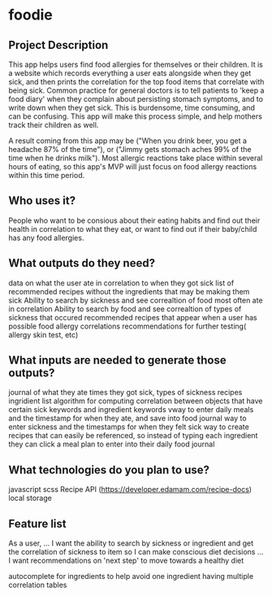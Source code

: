 # foodie


## Project Description

This app helps users find food allergies for themselves or their children. It is a website which records everything a user eats alongside when they get sick, and then prints the correlation for the top food items that correlate with being sick. Common practice for general doctors is to tell patients to 'keep a food diary' when they complain about persisting stomach symptoms, and to write down when they get sick. This is burdensome, time consuming, and can be confusing. This app will make this process simple, and help mothers track their children as well.

A result coming from this app may be ("When you drink beer, you get a headache 87% of the time"), or ("Jimmy gets stomach aches 99% of the time when he drinks milk"). Most allergic reactions take place within several hours of eating, so this app's MVP will just focus on food allergy reactions within this time period.

## Who uses it?

People who want to be consious about their eating habits and find out their health in correlation to what they eat, or want to find out if their baby/child has any food allergies.

## What outputs do they need?

data on what the user ate in correlation to when they got sick
list of recommended recipes without the ingredients that may be making them sick
Ability to search by sickness and see correaltion of food most often ate in correlation
Ability to search by food and see correaltion of types of sickness that occured
recommended recipes that appear when a user has possible food allergy correlations
recommendations for further testing( allergy skin test, etc)
## What inputs are needed to generate those outputs?

journal of what they ate
times they got sick, types of sickness
recipes
ingridient list
algorithm for computing correlation between objects that have certain sick keywords and ingredient keywords
vway to enter daily meals and the timestamp for when they ate, and save into food journal
way to enter sickness and the timestamps for when they felt sick
way to create recipes that can easily be referenced, so instead of typing each ingredient they can click a meal plan to enter into their daily food journal
## What technologies do you plan to use?

javascript
scss
Recipe API (https://developer.edamam.com/recipe-docs)
local storage
## Feature list

As a user, ... I want the ability to search by sickness or ingredient and get the correlation of sickness to item so I can make conscious diet decisions ... I want recommendations on 'next step' to move towards a healthy diet

autocomplete for ingredients to help avoid one ingredient having multiple correlation tables
